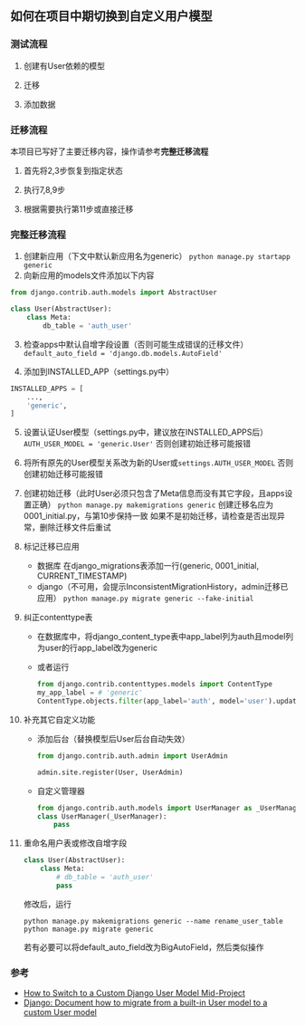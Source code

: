 ## 如何在项目中期切换到自定义用户模型

### 测试流程
1. 创建有User依赖的模型

2. 迁移

3. 添加数据

### 迁移流程
本项目已写好了主要迁移内容，操作请参考**完整迁移流程**
1. 首先将2,3步恢复到指定状态

2. 执行7,8,9步

3. 根据需要执行第11步或直接迁移

### 完整迁移流程
1. 创建新应用（下文中默认新应用名为generic）
   `python manage.py startapp generic`
2. 向新应用的models文件添加以下内容
```python
from django.contrib.auth.models import AbstractUser

class User(AbstractUser):
    class Meta:
        db_table = 'auth_user'
```

3. 检查apps中默认自增字段设置（否则可能生成错误的迁移文件）
    `default_auto_field = 'django.db.models.AutoField'`

4. 添加到INSTALLED_APP（settings.py中）
```python
INSTALLED_APPS = [
    ...,
    'generic',
]
```
5. 设置认证User模型（settings.py中，建议放在INSTALLED_APPS后）
   `AUTH_USER_MODEL = 'generic.User'`
   否则创建初始迁移可能报错
   
6. 将所有原先的User模型关系改为新的User或`settings.AUTH_USER_MODEL`
   否则创建初始迁移可能报错
   
7. 创建初始迁移（此时User必须只包含了Meta信息而没有其它字段，且apps设置正确）
   `python manage.py makemigrations generic`
   创建迁移名应为0001_initial.py，与第10步保持一致
   如果不是初始迁移，请检查是否出现异常，删除迁移文件后重试
   
8. 标记迁移已应用
   - 数据库
      在django_migrations表添加一行(generic, 0001_initial, CURRENT_TIMESTAMP)
   - django（不可用，会提示InconsistentMigrationHistory，admin迁移已应用）
      `python manage.py migrate generic --fake-initial`
   
9. 纠正contenttype表
   - 在数据库中，将django_content_type表中app_label列为auth且model列为user的行app_label改为generic
   
   - 或者运行
   
       ```python
       from django.contrib.contenttypes.models import ContentType
       my_app_label = # 'generic'
       ContentType.objects.filter(app_label='auth', model='user').update(app_label=my_app_label)
       ```
   
10. 补充其它自定义功能

    - 添加后台（替换模型后User后台自动失效）

        ```python
        from django.contrib.auth.admin import UserAdmin
        
        admin.site.register(User, UserAdmin)
        ```

    - 自定义管理器
    
        ```python
        from django.contrib.auth.models import UserManager as _UserManager
        class UserManager(_UserManager):
            pass
        ```
    
11. 重命名用户表或修改自增字段

    ```python
    class User(AbstractUser):
        class Meta:
            # db_table = 'auth_user'
            pass
    ```

    修改后，运行

    ```shell
    python manage.py makemigrations generic --name rename_user_table
    python manage.py migrate generic
    ```

    若有必要可以将default_auto_field改为BigAutoField，然后类似操作


### 参考
- [How to Switch to a Custom Django User Model Mid-Project](https://www.caktusgroup.com/blog/2019/04/26/how-switch-custom-django-user-model-mid-project/)
- [Django: Document how to migrate from a built-in User model to a custom User model](https://code.djangoproject.com/ticket/25313)